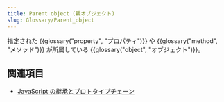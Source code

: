 ```yaml
---
title: Parent object (親オブジェクト)
slug: Glossary/Parent_object
---
```


指定された {{glossary("property", "プロパティ")}} や {{glossary("method", "メソッド")}} が所属している {{glossary("object", "オブジェクト")}}。

## 関連項目

- [JavaScript の継承とプロトタイプチェーン](/ja/docs/Web/JavaScript/Inheritance_and_the_prototype_chain)
